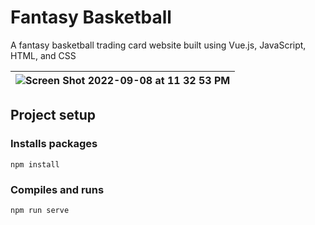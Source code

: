 # Fantasy Basketball
A fantasy basketball trading card website built using Vue.js, JavaScript, HTML, and CSS

|  ![Screen Shot 2022-09-08 at 11 32 53 PM](https://user-images.githubusercontent.com/67769113/189278323-0912b877-4ef6-47eb-a68e-f854a8300f49.jpg)  |
|-|

## Project setup
### Installs packages
```
npm install
```

### Compiles and runs
```
npm run serve
```

